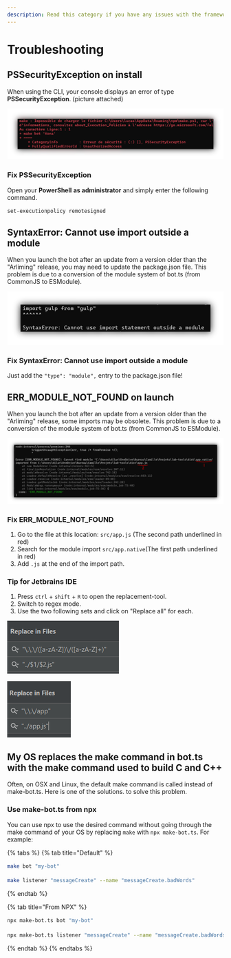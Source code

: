 ```yaml
---
description: Read this category if you have any issues with the framework or the CLI.
---
```


# Troubleshooting

## PSSecurityException on install

When using the CLI, your console displays an error of type **PSSecurityException**. \(picture attached\)

![](.gitbook/assets/troubleshooting.png)

### Fix PSSecurityException

Open your **PowerShell** **as administrator** and simply enter the following command.

```bash
set-executionpolicy remotesigned
```

## SyntaxError: Cannot use import outside a module

When you launch the bot after an update from a version older than the "Arliming" release, you may need to update the package.json file. This problem is due to a conversion of the module system of bot.ts \(from CommonJS to ESModule\).

![](.gitbook/assets/typemodule.png)

### Fix SyntaxError: Cannot use import outside a module

Just add the `"type": "module",` entry to the package.json file!

## ERR\_MODULE\_NOT\_FOUND on launch

When you launch the bot after an update from a version older than the "Arliming" release, some imports may be obsolete. This problem is due to a conversion of the module system of bot.ts \(from CommonJS to ESModule\).

![](.gitbook/assets/err_module_not_found.png)

### Fix ERR\_MODULE\_NOT\_FOUND

1. Go to the file at this location: `src/app.js` \(The second path underlined in red\)
2. Search for the module import `src/app.native`\(The first path underlined in red\)
3. Add `.js` at the end of the import path.

### Tip for Jetbrains IDE

1. Press `ctrl` + `shift` + `R` to open the replacement-tool.
2. Switch to regex mode.
3. Use the two following sets and click on "Replace all" for each.

![Set 1: Replace all basic imports](.gitbook/assets/image.png)

![Set 2: Replace all app.js imports](.gitbook/assets/image%20%281%29.png)

## My OS replaces the make command in bot.ts with the make command used to build C and C++

Often, on OSX and Linux, the default make command is called instead of make-bot.ts. Here is one of the solutions. to solve this problem.

### Use make-bot.ts from npx

You can use npx to use the desired command without going through the make command of your OS by replacing `make` with `npx make-bot.ts`. For example:

{% tabs %}
{% tab title="Default" %}
```bash
make bot "my-bot"

make listener "messageCreate" --name "messageCreate.badWords"
```
{% endtab %}

{% tab title="From NPX" %}
```bash
npx make-bot.ts bot "my-bot"

npx make-bot.ts listener "messageCreate" --name "messageCreate.badWords"
```
{% endtab %}
{% endtabs %}

